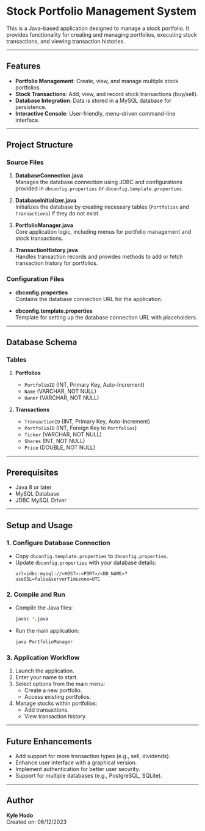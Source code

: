 # Stock Portfolio Management System

This is a Java-based application designed to manage a stock portfolio. It provides functionality for creating and managing portfolios, executing stock transactions, and viewing transaction histories.

---

## Features

- **Portfolio Management**: Create, view, and manage multiple stock portfolios.
- **Stock Transactions**: Add, view, and record stock transactions (buy/sell).
- **Database Integration**: Data is stored in a MySQL database for persistence.
- **Interactive Console**: User-friendly, menu-driven command-line interface.

---

## Project Structure

### Source Files

1. **DatabaseConnection.java**  
   Manages the database connection using JDBC and configurations provided in `dbconfig.properties` or `dbconfig.template.properties`.

2. **DatabaseInitializer.java**  
   Initializes the database by creating necessary tables (`Portfolios` and `Transactions`) if they do not exist.

3. **PortfolioManager.java**  
   Core application logic, including menus for portfolio management and stock transactions.

4. **TransactionHistory.java**  
   Handles transaction records and provides methods to add or fetch transaction history for portfolios.

### Configuration Files

- **dbconfig.properties**  
  Contains the database connection URL for the application.

- **dbconfig.template.properties**  
  Template for setting up the database connection URL with placeholders.

---

## Database Schema

### Tables

1. **Portfolios**
   - `PortfolioID` (INT, Primary Key, Auto-Increment)
   - `Name` (VARCHAR, NOT NULL)
   - `Owner` (VARCHAR, NOT NULL)

2. **Transactions**
   - `TransactionID` (INT, Primary Key, Auto-Increment)
   - `PortfolioID` (INT, Foreign Key to `Portfolios`)
   - `Ticker` (VARCHAR, NOT NULL)
   - `Shares` (INT, NOT NULL)
   - `Price` (DOUBLE, NOT NULL)

---

## Prerequisites

- Java 8 or later
- MySQL Database
- JDBC MySQL Driver

---

## Setup and Usage

### 1. Configure Database Connection
- Copy `dbconfig.template.properties` to `dbconfig.properties`.
- Update `dbconfig.properties` with your database details:
  ```properties
  url=jdbc:mysql://<HOST>:<PORT>/<DB_NAME>?useSSL=false&serverTimezone=UTC
  ```

### 2. Compile and Run
- Compile the Java files:
  ```bash
  javac *.java
  ```
- Run the main application:
  ```bash
  java PortfolioManager
  ```

### 3. Application Workflow
1. Launch the application.
2. Enter your name to start.
3. Select options from the main menu:
   - Create a new portfolio.
   - Access existing portfolios.
4. Manage stocks within portfolios:
   - Add transactions.
   - View transaction history.

---

## Future Enhancements

- Add support for more transaction types (e.g., sell, dividends).
- Enhance user interface with a graphical version.
- Implement authentication for better user security.
- Support for multiple databases (e.g., PostgreSQL, SQLite).

---

## Author

**Kyle Hodo**  
Created on: 06/12/2023  
